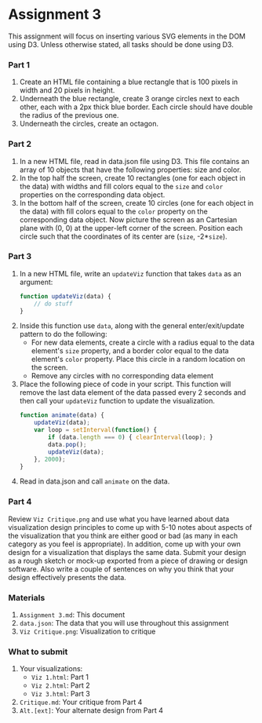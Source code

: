# Assignment 3

This assignment will focus on inserting various SVG elements in the DOM using D3. Unless otherwise stated, all tasks should be done using D3.

### Part 1
1. Create an HTML file containing a blue rectangle that is 100 pixels in width and 20 pixels in height.
2. Underneath the blue rectangle, create 3 orange circles next to each other, each with a 2px thick blue border. Each circle should have double the radius of the previous one.
3. Underneath the circles, create an octagon.

### Part 2
1. In a new HTML file, read in data.json file using D3. This file contains an array of 10 objects that have the following properties: size and color.
2. In the top half the screen, create 10 rectangles (one for each object in the data) with widths and fill colors equal to the `size` and `color` properties on the corresponding data object.
3. In the bottom half of the screen, create 10 circles (one for each object in the data) with fill colors equal to the `color` property on the corresponding data object.  Now picture the screen as an Cartesian plane with (0, 0) at the upper-left corner of the screen. Position each circle such that the coordinates of its center are (`size`, -2*`size`). 

### Part 3
1. In a new HTML file, write an `updateViz` function that takes `data` as an argument: 
    ```javascript
    function updateViz(data) {
        // do stuff
    }
    ```
2. Inside this function use `data`, along with the general enter/exit/update pattern to do the following:
    - For new data elements, create a circle with a radius equal to the data element's `size` property, and a border color equal to the data element's `color` property. Place this circle in a random location on the screen.
    - Remove any circles with no corresponding data element
3. Place the following piece of code in your script. This function will remove the last data element of the data passed every 2 seconds and then call your `updateViz` function to update the visualization.
    ```javascript
    function animate(data) {
        updateViz(data);
        var loop = setInterval(function() { 
            if (data.length === 0) { clearInterval(loop); }
            data.pop();
            updateViz(data);
        }, 2000);
    }
    ```
4. Read in data.json and call `animate` on the data.

### Part 4
Review `Viz Critique.png` and use what you have learned about data visualization design principles to come up with 5-10 notes about aspects of the visualization that you think are either good or bad (as many in each category as you feel is appropriate). In addition, come up with your own design for a visualization that displays the same data. Submit your design as a rough sketch or mock-up exported from a piece of drawing or design software. Also write a couple of sentences on why you think that your design effectively presents the data.

### Materials
1. `Assignment 3.md`: This document
2. `data.json`: The data that you will use throughout this assignment
3. `Viz Critique.png`: Visualization to critique

### What to submit
1. Your visualizations:
    - `Viz 1.html`: Part 1
    - `Viz 2.html`: Part 2
    - `Viz 3.html`: Part 3
2. `Critique.md`: Your critique from Part 4
3. `Alt.[ext]`: Your alternate design from Part 4

